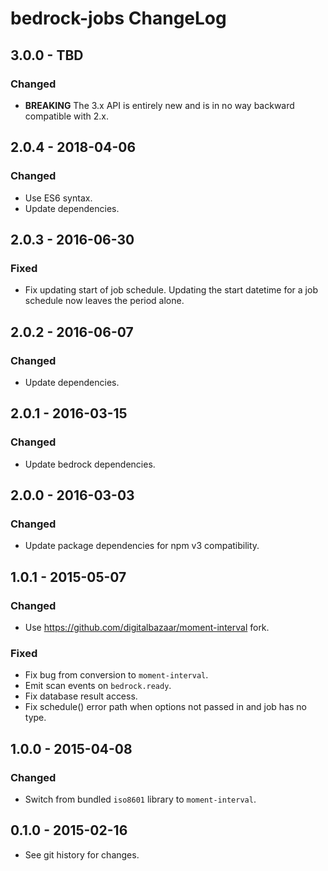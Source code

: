 # bedrock-jobs ChangeLog

## 3.0.0 - TBD

### Changed
- **BREAKING** The 3.x API is entirely new and is in no way backward compatible
  with 2.x.

## 2.0.4 - 2018-04-06

### Changed
- Use ES6 syntax.
- Update dependencies.

## 2.0.3 - 2016-06-30

### Fixed
- Fix updating start of job schedule. Updating the start datetime
  for a job schedule now leaves the period alone.

## 2.0.2 - 2016-06-07

### Changed
- Update dependencies.

## 2.0.1 - 2016-03-15

### Changed
- Update bedrock dependencies.

## 2.0.0 - 2016-03-03

### Changed
- Update package dependencies for npm v3 compatibility.

## 1.0.1 - 2015-05-07

### Changed
- Use https://github.com/digitalbazaar/moment-interval fork.

### Fixed
- Fix bug from conversion to `moment-interval`.
- Emit scan events on `bedrock.ready`.
- Fix database result access.
- Fix schedule() error path when options not passed in and job has no type.

## 1.0.0 - 2015-04-08

### Changed
- Switch from bundled `iso8601` library to `moment-interval`.

## 0.1.0 - 2015-02-16

- See git history for changes.
